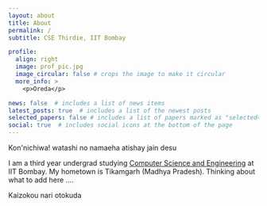```yaml
---
layout: about
title: About
permalink: /
subtitle: CSE Thirdie, IIT Bombay

profile:
  align: right
  image: prof_pic.jpg
  image_circular: false # crops the image to make it circular
  more_info: >
    <p>Oreda</p>

news: false  # includes a list of news items
latest_posts: true  # includes a list of the newest posts
selected_papers: false # includes a list of papers marked as "selected={true}"
social: true  # includes social icons at the bottom of the page
---
```


Kon'nichiwa! watashi no namaeha atishay jain desu 

I am a third year undergrad studying [Computer Science and Engineering](https://www.cse.iitb.ac.in) at IIT Bombay. My hometown is Tikamgarh (Madhya Pradesh). Thinking about what to add here ....

Kaizokou nari otokuda





